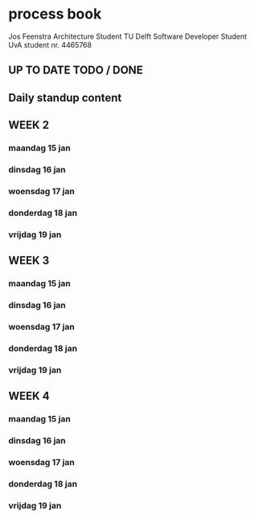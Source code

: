 # process book 
Jos Feenstra 
Architecture Student TU Delft 
Software Developer Student UvA
student nr. 4465768 

## UP TO DATE TODO / DONE 


## Daily standup content 



## WEEK 2

### maandag 15 jan 

### dinsdag 16 jan

### woensdag 17 jan 

### donderdag 18 jan 

### vrijdag 19 jan 

## WEEK 3

### maandag 15 jan 

### dinsdag 16 jan

### woensdag 17 jan 

### donderdag 18 jan 

### vrijdag 19 jan 

## WEEK 4

### maandag 15 jan 

### dinsdag 16 jan

### woensdag 17 jan 

### donderdag 18 jan 

### vrijdag 19 jan 



